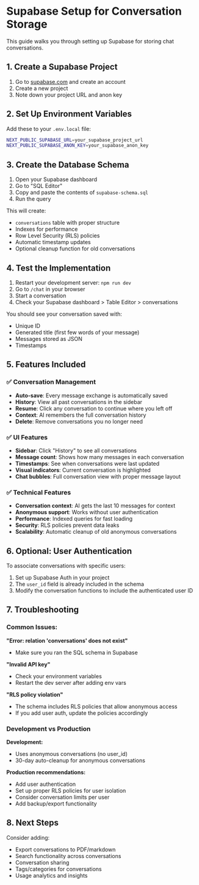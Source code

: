 # Supabase Setup for Conversation Storage

This guide walks you through setting up Supabase for storing chat conversations.

## 1. Create a Supabase Project

1. Go to [supabase.com](https://supabase.com) and create an account
2. Create a new project
3. Note down your project URL and anon key

## 2. Set Up Environment Variables

Add these to your `.env.local` file:

```bash
NEXT_PUBLIC_SUPABASE_URL=your_supabase_project_url
NEXT_PUBLIC_SUPABASE_ANON_KEY=your_supabase_anon_key
```

## 3. Create the Database Schema

1. Open your Supabase dashboard
2. Go to "SQL Editor"
3. Copy and paste the contents of `supabase-schema.sql`
4. Run the query

This will create:
- `conversations` table with proper structure
- Indexes for performance
- Row Level Security (RLS) policies
- Automatic timestamp updates
- Optional cleanup function for old conversations

## 4. Test the Implementation

1. Restart your development server: `npm run dev`
2. Go to `/chat` in your browser
3. Start a conversation
4. Check your Supabase dashboard > Table Editor > conversations

You should see your conversation saved with:
- Unique ID
- Generated title (first few words of your message)
- Messages stored as JSON
- Timestamps

## 5. Features Included

### ✅ Conversation Management
- **Auto-save**: Every message exchange is automatically saved
- **History**: View all past conversations in the sidebar
- **Resume**: Click any conversation to continue where you left off
- **Context**: AI remembers the full conversation history
- **Delete**: Remove conversations you no longer need

### ✅ UI Features
- **Sidebar**: Click "History" to see all conversations
- **Message count**: Shows how many messages in each conversation
- **Timestamps**: See when conversations were last updated
- **Visual indicators**: Current conversation is highlighted
- **Chat bubbles**: Full conversation view with proper message layout

### ✅ Technical Features
- **Conversation context**: AI gets the last 10 messages for context
- **Anonymous support**: Works without user authentication
- **Performance**: Indexed queries for fast loading
- **Security**: RLS policies prevent data leaks
- **Scalability**: Automatic cleanup of old anonymous conversations

## 6. Optional: User Authentication

To associate conversations with specific users:

1. Set up Supabase Auth in your project
2. The `user_id` field is already included in the schema
3. Modify the conversation functions to include the authenticated user ID

## 7. Troubleshooting

### Common Issues:

**"Error: relation 'conversations' does not exist"**
- Make sure you ran the SQL schema in Supabase

**"Invalid API key"**
- Check your environment variables
- Restart the dev server after adding env vars

**"RLS policy violation"**
- The schema includes RLS policies that allow anonymous access
- If you add user auth, update the policies accordingly

### Development vs Production

**Development:**
- Uses anonymous conversations (no user_id)
- 30-day auto-cleanup for anonymous conversations

**Production recommendations:**
- Add user authentication
- Set up proper RLS policies for user isolation
- Consider conversation limits per user
- Add backup/export functionality

## 8. Next Steps

Consider adding:
- Export conversations to PDF/markdown
- Search functionality across conversations
- Conversation sharing
- Tags/categories for conversations
- Usage analytics and insights